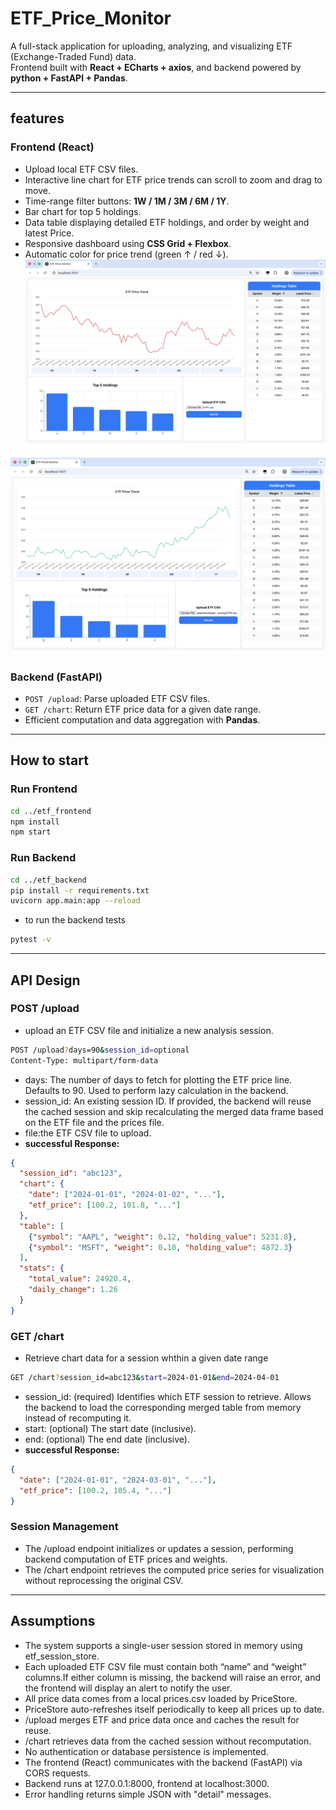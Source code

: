 # ETF_Price_Monitor
A full-stack application for uploading, analyzing, and visualizing ETF (Exchange-Traded Fund) data.  
Frontend built with **React + ECharts + axios**, and backend powered by **python + FastAPI + Pandas**.

---

## features
 ### Frontend (React)
- Upload local ETF CSV files.  
- Interactive line chart for ETF price trends can scroll to zoom and drag to move.  
- Time-range filter buttons: **1W / 1M / 3M / 6M / 1Y**.  
- Bar chart for top 5 holdings.  
- Data table displaying detailed ETF holdings, and order by weight and latest Price.  
- Responsive dashboard using **CSS Grid + Flexbox**.  
- Automatic color for price trend (green ↑ / red ↓).  
![ETF1 example](./images/ETF1.png)

![ETF2 example](./images/ETF2.png)
### Backend (FastAPI)
- `POST /upload`: Parse uploaded ETF CSV files.  
- `GET /chart`: Return ETF price data for a given date range.  
- Efficient computation and data aggregation with **Pandas**.  

---

## How to start
 ### Run Frontend
```bash
cd ../etf_frontend
npm install
npm start
```
 ### Run Backend
```bash
cd ../etf_backend
pip install -r requirements.txt
uvicorn app.main:app --reload
```
- to run the backend tests
```bash
pytest -v
```
---
## API Design
 ### POST /upload
- upload an ETF CSV file and initialize a new analysis session.
```bash
POST /upload?days=90&session_id=optional
Content-Type: multipart/form-data
```
- days: The number of days to fetch for plotting the ETF price line. Defaults to 90. Used to perform lazy calculation in the backend.
- session_id: An existing session ID. If provided, the backend will reuse the cached session and skip recalculating the merged data frame based on the ETF file and the prices file.
- file:the ETF CSV file to upload.
- **successful Response:**
```json
{
  "session_id": "abc123",
  "chart": {
    "date": ["2024-01-01", "2024-01-02", "..."],
    "etf_price": [100.2, 101.8, "..."]
  },
  "table": [
    {"symbol": "AAPL", "weight": 0.12, "holding_value": 5231.8},
    {"symbol": "MSFT", "weight": 0.10, "holding_value": 4872.3}
  ],
  "stats": {
    "total_value": 24920.4,
    "daily_change": 1.26
  }
}
```

 ### GET /chart
- Retrieve chart data for a session whthin a given date range
```bash
GET /chart?session_id=abc123&start=2024-01-01&end=2024-04-01
```
- session_id: (required) Identifies which ETF session to retrieve. Allows the backend to load the corresponding merged table from memory instead of recomputing it.
- start: (optional) The start date (inclusive).
- end: (optional) The end date (inclusive).
- **successful Response:**
```json
{
  "date": ["2024-01-01", "2024-03-01", "..."],
  "etf_price": [100.2, 105.4, "..."]
}
```
 ### Session Management
- The /upload endpoint initializes or updates a session, performing backend computation of ETF prices and weights.
- The /chart endpoint retrieves the computed price series for visualization without reprocessing the original CSV.

---
## Assumptions
- The system supports a single-user session stored in memory using etf_session_store.
- Each uploaded ETF CSV file must contain both “name” and “weight” columns.If either column is missing, the backend will raise an error, and the frontend will display an alert to notify the user.
- All price data comes from a local prices.csv loaded by PriceStore.
- PriceStore auto-refreshes itself periodically to keep all prices up to date.
- /upload merges ETF and price data once and caches the result for reuse.
- /chart retrieves data from the cached session without recomputation.
- No authentication or database persistence is implemented.
- The frontend (React) communicates with the backend (FastAPI) via CORS requests.
- Backend runs at 127.0.0.1:8000, frontend at localhost:3000.
- Error handling returns simple JSON with "detail" messages.




